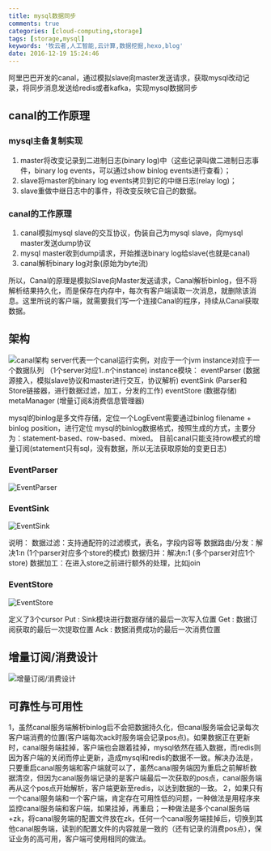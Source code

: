 ```yaml
---
title: mysql数据同步
comments: true
categories: [cloud-computing,storage]
tags: [storage,mysql]
keywords: '牧云者,人工智能,云计算,数据挖掘,hexo,blog'
date: 2016-12-19 15:24:46
---
```

阿里巴巴开发的canal，通过模拟slave向master发送请求，获取mysql改动记录，将同步消息发送给redis或者kafka，实现mysql数据同步
 <!--more-->
## canal的工作原理
### mysql主备复制实现
1. master将改变记录到二进制日志(binary log)中（这些记录叫做二进制日志事件，binary log events，可以通过show binlog events进行查看）；
2. slave将master的binary log events拷贝到它的中继日志(relay log)；
3. slave重做中继日志中的事件，将改变反映它自己的数据。

### canal的工作原理
1. canal模拟mysql slave的交互协议，伪装自己为mysql slave，向mysql master发送dump协议
2. mysql master收到dump请求，开始推送binary log给slave(也就是canal)
3. canal解析binary log对象(原始为byte流)

所以，Canal的原理是模拟Slave向Master发送请求，Canal解析binlog，但不将解析结果持久化，而是保存在内存中，每次有客户端读取一次消息，就删除该消息。这里所说的客户端，就需要我们写一个连接Canal的程序，持续从Canal获取数据。

## 架构
![canal架构](/img/canal架构.jpg)
server代表一个canal运行实例，对应于一个jvm
instance对应于一个数据队列  （1个server对应1..n个instance)
instance模块：
  eventParser (数据源接入，模拟slave协议和master进行交互，协议解析)
  eventSink (Parser和Store链接器，进行数据过滤，加工，分发的工作)
  eventStore (数据存储)
  metaManager (增量订阅&消费信息管理器)

mysql的binlog是多文件存储，定位一个LogEvent需要通过binlog filename +  binlog position，进行定位
mysql的binlog数据格式，按照生成的方式，主要分为：statement-based、row-based、mixed。
目前canal只能支持row模式的增量订阅(statement只有sql，没有数据，所以无法获取原始的变更日志)

### EventParser
![EventParser](/img/EventParser.jpg)

### EventSink
![EventSink](/img/EventSink.jpg)

说明：
数据过滤：支持通配符的过滤模式，表名，字段内容等
数据路由/分发：解决1:n (1个parser对应多个store的模式)
数据归并：解决n:1 (多个parser对应1个store)
数据加工：在进入store之前进行额外的处理，比如join

### EventStore
![EventStore](/img/EventStore.jpg)

定义了3个cursor
Put :  Sink模块进行数据存储的最后一次写入位置
Get :  数据订阅获取的最后一次提取位置
Ack :  数据消费成功的最后一次消费位置

## 增量订阅/消费设计
![增量订阅/消费设计](/img/增量订阅与消费设计.jpg)


## 可靠性与可用性
1，虽然canal服务端解析binlog后不会把数据持久化，但canal服务端会记录每次客户端消费的位置(客户端每次ack时服务端会记录pos点)。如果数据正在更新时，canal服务端挂掉，客户端也会跟着挂掉，mysql依然在插入数据，而redis则因为客户端的关闭而停止更新，造成mysql和redis的数据不一致。解决办法是，只要重启canal服务端和客户端就可以了，虽然canal服务端因为重启之前解析数据清空，但因为canal服务端记录的是客户端最后一次获取的pos点，canal服务端再从这个pos点开始解析，客户端更新至redis，以达到数据的一致。
2，如果只有一个canal服务端和一个客户端，肯定存在可用性低的问题，一种做法是用程序来监控canal服务端和客户端，如果挂掉，再重启；一种做法是多个canal服务端+zk，将canal服务端的配置文件放在zk，任何一个canal服务端挂掉后，切换到其他canal服务端，读到的配置文件的内容就是一致的（还有记录的消费pos点），保证业务的高可用，客户端可使用相同的做法。
